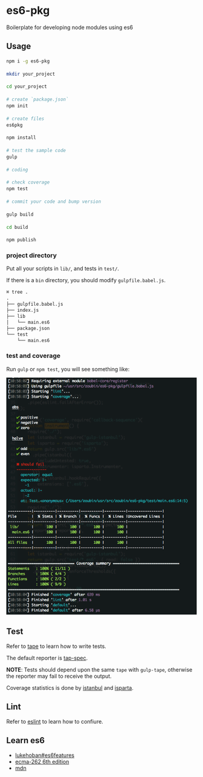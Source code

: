 # es6-pkg
Boilerplate for developing node modules using es6

## Usage

```bash
npm i -g es6-pkg

mkdir your_project

cd your_project

# create `package.json`
npm init

# create files
es6pkg

npm install

# test the sample code
gulp

# coding

# check coverage
npm test

# commit your code and bump version

gulp build

cd build

npm publish

```

### project directory

Put all your scripts in `lib/`, and tests in `test/`.

If there is a `bin` directory,
you should modify `gulpfile.babel.js`.

```
⌘ tree .
.
├── gulpfile.babel.js
├── index.js
├── lib
│   └── main.es6
├── package.json
└── test
    └── main.es6
```

### test and coverage

Run `gulp` or `npm test`, you will see something like:

![test](test.png)

## Test

Refer to [tape](https://github.com/substack/tape) to learn how to write tests.

The default reporter is [tap-spec](https://github.com/scottcorgan/tap-spec).

**NOTE**: Tests should depend upon the same `tape` with `gulp-tape`,
otherwise the reporter may fail to receive the output.

Coverage statistics is done by
[istanbul](https://github.com/SBoudrias/gulp-istanbul) and
[isparta](https://github.com/douglasduteil/isparta).

## Lint

Refer to [eslint](https://github.com/eslint/eslint/tree/master/docs/rules)
to learn how to confiure.

## Learn es6

* [lukehoban#es6features](https://github.com/lukehoban/es6features)
* [ecma-262 6th edition](http://www.ecma-international.org/ecma-262/6.0/)
* [mdn](https://developer.mozilla.org/en-US/docs/Web/JavaScript)

